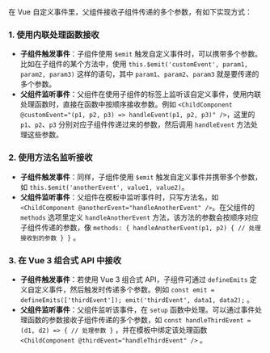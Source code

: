 在 Vue 自定义事件里，父组件接收子组件传递的多个参数，有如下实现方式：

### 1. 使用内联处理函数接收
- **子组件触发事件**：子组件使用 `$emit` 触发自定义事件时，可以携带多个参数。比如在子组件的某个方法中，使用 `this.$emit('customEvent', param1, param2, param3)` 这样的语句，其中 `param1`、`param2`、`param3` 就是要传递的多个参数。
- **父组件监听事件**：父组件在使用子组件的标签上监听该自定义事件，使用内联处理函数时，直接在函数中按顺序接收参数。例如 `<ChildComponent @customEvent="(p1, p2, p3) => handleEvent(p1, p2, p3)" />`，这里的 `p1`、`p2`、`p3` 分别对应子组件传递过来的参数，然后调用 `handleEvent` 方法处理这些参数。

### 2. 使用方法名监听接收
- **子组件触发事件**：同样，子组件使用 `$emit` 触发自定义事件并携带多个参数，如 `this.$emit('anotherEvent', value1, value2)`。
- **父组件监听事件**：父组件在模板中监听事件时，只写方法名，如 `<ChildComponent @anotherEvent="handleAnotherEvent" />`。在父组件的 `methods` 选项里定义 `handleAnotherEvent` 方法，该方法的参数会按顺序对应子组件传递的参数，像 `methods: { handleAnotherEvent(p1, p2) { // 处理接收到的参数 } }` 。

### 3. 在 Vue 3 组合式 API 中接收
- **子组件触发事件**：若使用 Vue 3 组合式 API，子组件可通过 `defineEmits` 定义自定义事件，然后触发时传递多个参数。例如 `const emit = defineEmits(['thirdEvent']); emit('thirdEvent', data1, data2);` 。
- **父组件监听事件**：父组件监听该事件，在 `setup` 函数中处理。可以通过事件处理函数的参数接收子组件传递的多个参数，如 `const handleThirdEvent = (d1, d2) => { // 处理参数 }` ，并在模板中绑定该处理函数 `<ChildComponent @thirdEvent="handleThirdEvent" />` 。 